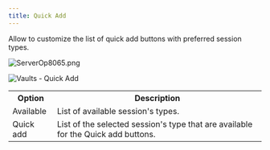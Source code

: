 ```yaml
---
title: Quick Add
---
```

Allow to customize the list of quick add buttons with preferred session types.  

![ServerOp8065.png](/img/en/server/ServerOp8065.png)  

![Vaults - Quick Add](/img/en/server/ServerOp8063.png)  

<table>
	<tr>
		<th>
Option 
		</th>
		<th>
Description 
		</th>
	</tr>
	<tr>
		<td>
Available 
		</td>
		<td>
List of available session's types. 
		</td>
	</tr>
	<tr>
		<td>
Quick add 
		</td>
		<td>
List of the selected session's type that are available for the Quick add buttons. 
		</td>
	</tr>
</table>


